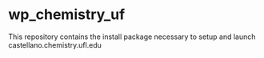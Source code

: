 # wp_chemistry_uf
This repository contains the install package necessary to setup and launch castellano.chemistry.ufl.edu
